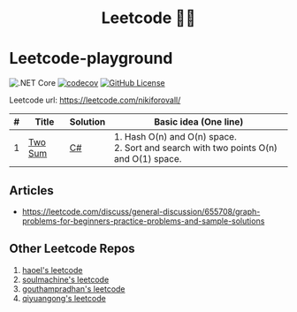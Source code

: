 <h1 align="center">
  Leetcode 👨‍💻
</h1>

# Leetcode-playground

![.NET Core](https://github.com/NikiforovAll/leetcode-playground/workflows/.NET%20Core/badge.svg)
[![codecov](https://codecov.io/gh/NikiforovAll/leetcode-playground/branch/master/graph/badge.svg)](https://codecov.io/gh/NikiforovAll/leetcode-playground-template)
[![GitHub License](https://img.shields.io/github/license/nikiforovall/leetcode-playground)](./LICENSE.md)

Leetcode url: <https://leetcode.com/nikiforovall/>

| # | Title | Solution | Basic idea (One line) |
|---| ----- | -------- | --------------------- |
| 1 | [Two Sum](https://leetcode.com/problems/two-sum/) | [C#](https://github.com/NikiforovAll/leetcode-playground/blob/master/src/LeetCodeSolutions/1.two-sum.cs) | 1. Hash O(n) and O(n) space.<br/>2. Sort and search with two points O(n) and O(1) space. |


## Articles

* <https://leetcode.com/discuss/general-discussion/655708/graph-problems-for-beginners-practice-problems-and-sample-solutions>

## Other Leetcode Repos

1. [haoel's leetcode](https://github.com/haoel/leetcode)
2. [soulmachine's leetcode](https://github.com/soulmachine/leetcode)
4. [gouthampradhan's leetcode](https://github.com/gouthampradhan/leetcode)
5. [qiyuangong's leetcode](https://github.com/qiyuangong/leetcode)
